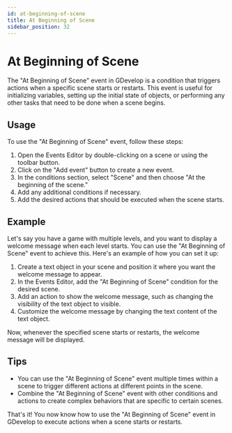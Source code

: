 ```yaml
---
id: at-beginning-of-scene
title: At Beginning of Scene
sidebar_position: 32
---
```


# At Beginning of Scene

The "At Beginning of Scene" event in GDevelop is a condition that triggers actions when a specific scene starts or restarts. This event is useful for initializing variables, setting up the initial state of objects, or performing any other tasks that need to be done when a scene begins.

## Usage

To use the "At Beginning of Scene" event, follow these steps:

1. Open the Events Editor by double-clicking on a scene or using the toolbar button.
2. Click on the "Add event" button to create a new event.
3. In the conditions section, select "Scene" and then choose "At the beginning of the scene."
4. Add any additional conditions if necessary.
5. Add the desired actions that should be executed when the scene starts.

## Example

Let's say you have a game with multiple levels, and you want to display a welcome message when each level starts. You can use the "At Beginning of Scene" event to achieve this. Here's an example of how you can set it up:

1. Create a text object in your scene and position it where you want the welcome message to appear.
2. In the Events Editor, add the "At Beginning of Scene" condition for the desired scene.
3. Add an action to show the welcome message, such as changing the visibility of the text object to visible.
4. Customize the welcome message by changing the text content of the text object.

Now, whenever the specified scene starts or restarts, the welcome message will be displayed.

## Tips

- You can use the "At Beginning of Scene" event multiple times within a scene to trigger different actions at different points in the scene.
- Combine the "At Beginning of Scene" event with other conditions and actions to create complex behaviors that are specific to certain scenes.

That's it! You now know how to use the "At Beginning of Scene" event in GDevelop to execute actions when a scene starts or restarts.
